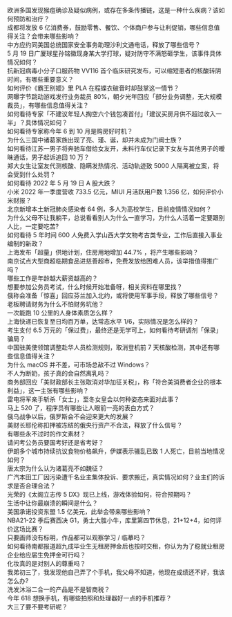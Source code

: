 欧洲多国发现猴痘确诊及疑似病例，或存在多条传播链，这是一种什么疾病？该如何预防和治疗？  
成都将发放 6 亿消费券，鼓励零售、餐饮、个体商户参与让利促销，哪些信息值得关注？会带来哪些影响？  
中方应约同美国总统国家安全事务助理沙利文通电话，释放了哪些信号？  
5 月 19 日广厦球星孙铭徽现身某大学打球，疑对防守不满怒砸学生，该事件具体情况如何？  
抗新冠病毒小分子口服药物 VV116 首个临床研究发布，可以缩短患者的核酸转阴时间，有哪些重要意义？  
如何评价《霸王别姬》里 PLA 在程蝶衣破音时却鼓掌这一情节？  
网曝字节跳动游戏发行业务裁员 80%，朝夕光年回应「部分业务调整，无大规模裁员」，有哪些信息值得关注？  
如何看待专家「不建议年轻人掏空六个钱包凑首付」「建议买房月供不超过收入一半」？具体情况如何？  
如何看待专家称今年 6 到 10 月是购房好时机？  
为什么三国中诸葛家族出现了亮、瑾、诞，却并未成为门阀士族？  
如何看待江苏一男子将奔驰车借给女友开，未料行车仪记录下女友与其他男子的暧昧通话，男子起诉追回 10 万？  
郑大女生让室友代测核酸、隐瞒发热情况、活动轨迹致 5000 人隔离被立案，将会受到什么处罚？  
如何看待 2022 年 5 月 19 日 A 股大跌？  
小米 2022 年一季度营收 733.5 亿元，MIUI 月活跃用户数 1.356 亿，如何评价小米财报？  
北京新增本土新冠肺炎感染者 64 例，多人为高校学生，目前疫情情况如何？  
为什么父母不让我躺平，总说看看别人为什么一直学习，为什么人活着一定要跟别人比，一定要吃苦?  
如何看待 5 年时间 600 人免费入学山西大学文物考古类专业，工作后直接入事业编制的新政？  
上海发布「超量」供地计划，住房用地增加 44.7% ，将产生哪些影响？  
南京试点大型商超临期食品进慈善超市，免费发放给困难人员，该举措值得推广吗？  
哪些工作是年龄越大薪资越高的？  
想要参加公务员考试，什么时候开始准备呀，相关资料在哪里找？  
俄称会准备「惊喜」回应芬兰加入北约，或将使用军事手段，释放了哪些信号？  
老板聘请财务为什么不怕财务坑他？  
一次能跑 10 公里的人身体素质怎么样？  
上海快递已恢复至日均百万单，达常态水平 1/6，实际情况是怎么样的？  
考生支付 6.5 万元的「保过费」，最终还是无学可上，如何看待考研调剂「保录」骗局？  
中国驻美使领馆调整赴华人员检测规则，取消登机前 7 天核酸检测，其中还有哪些信息值得关注？  
为什么 macOS 并不差，可市场总敌不过 Windows？  
不人为断奶，孩子真的会自然离乳吗？  
商务部回应「美财政部长主张取消对华加征关税」，称「符合美消费者企业的根本利益」，这一主张有哪些影响？  
雷电将军亲手斩杀「女士」，至冬女皇会以何种姿态来面对此事？  
马上 520 了，程序员有哪些让人眼前一亮的表白方式？  
俄乌战争以后，俄罗斯会不会迎来更大的发展？  
美财长耶伦称扣押被冻结的俄央行资产不合法，释放了什么信号？  
有哪些永不过时的作文素材？  
请问考公务员要国考好还是省考好？  
伊朗多个城市持续抗议食物价格飙升，伊媒表示骚乱已致 1 人死亡，目前当地情况如何？  
唐太宗为什么认为诸葛亮不如魏征？  
广汽本田工厂因污染遭千名业主集体投诉、要求搬迁，真实情况如何？业主们的诉求是否合理合法？  
光荣的《太阁立志传 5 DX》现已上线，游戏体验如何，符合预期吗？  
生活中让你最崩溃的瞬间是什么？  
美国承诺投资东盟 1.5 亿美元，此举会带来哪些影响？  
NBA21-22 季后赛西决 G1，勇士大胜小牛，库里第四节休息，21+12+4，如何评价这场比赛？  
只要画师没有标明，作品都可以观察学习 / 临摹吗？  
如何看待南都报道超九成毕业生无租房押金后也按时交租，你认为为了稳就业租房企业给应届生免押金可行吗？  
化妆真的是对别人的尊重吗？  
我弟初三了，我发现他自己弄了个手机，我父母不知道，他现在成绩还不好，我该怎么办?  
洗发沐浴二合一的产品是不是智商税？  
今年 618 想换手机，有哪些拍照和处理器好一点的手机推荐？  
大三了要不要考研呢？  
